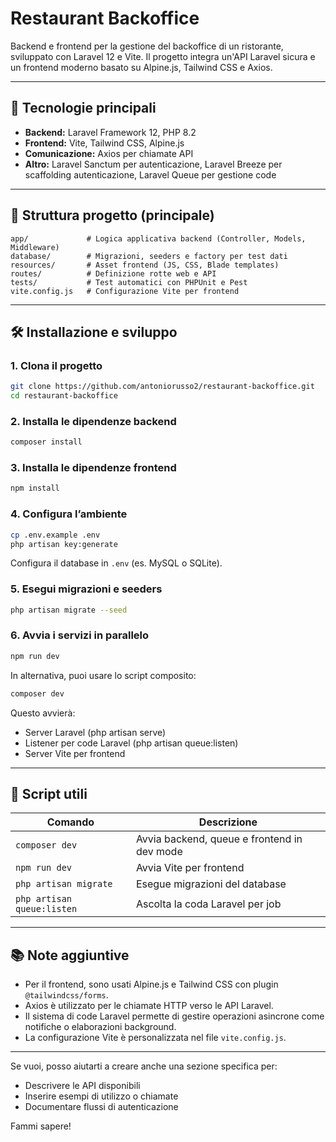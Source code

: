 # Restaurant Backoffice

Backend e frontend per la gestione del backoffice di un ristorante, sviluppato con Laravel 12 e Vite. Il progetto integra un'API Laravel sicura e un frontend moderno basato su Alpine.js, Tailwind CSS e Axios.

---

## 🚀 Tecnologie principali

-   **Backend:** Laravel Framework 12, PHP 8.2
-   **Frontend:** Vite, Tailwind CSS, Alpine.js
-   **Comunicazione:** Axios per chiamate API
-   **Altro:** Laravel Sanctum per autenticazione, Laravel Breeze per scaffolding autenticazione, Laravel Queue per gestione code

---

## 📁 Struttura progetto (principale)

```
app/             # Logica applicativa backend (Controller, Models, Middleware)
database/        # Migrazioni, seeders e factory per test dati
resources/       # Asset frontend (JS, CSS, Blade templates)
routes/          # Definizione rotte web e API
tests/           # Test automatici con PHPUnit e Pest
vite.config.js   # Configurazione Vite per frontend
```

---

## 🛠️ Installazione e sviluppo

### 1. Clona il progetto

```bash
git clone https://github.com/antoniorusso2/restaurant-backoffice.git
cd restaurant-backoffice
```

### 2. Installa le dipendenze backend

```bash
composer install
```

### 3. Installa le dipendenze frontend

```bash
npm install
```

### 4. Configura l’ambiente

```bash
cp .env.example .env
php artisan key:generate
```

Configura il database in `.env` (es. MySQL o SQLite).

### 5. Esegui migrazioni e seeders

```bash
php artisan migrate --seed
```

### 6. Avvia i servizi in parallelo

```bash
npm run dev
```

In alternativa, puoi usare lo script composito:

```bash
composer dev
```

Questo avvierà:

-   Server Laravel (php artisan serve)
-   Listener per code Laravel (php artisan queue:listen)
-   Server Vite per frontend

---

## 🧪 Script utili

| Comando                    | Descrizione                                 |
| -------------------------- | ------------------------------------------- |
| `composer dev`             | Avvia backend, queue e frontend in dev mode |
| `npm run dev`              | Avvia Vite per frontend                     |
| `php artisan migrate`      | Esegue migrazioni del database              |
| `php artisan queue:listen` | Ascolta la coda Laravel per job             |

---

## 📚 Note aggiuntive

-   Per il frontend, sono usati Alpine.js e Tailwind CSS con plugin `@tailwindcss/forms`.
-   Axios è utilizzato per le chiamate HTTP verso le API Laravel.
-   Il sistema di code Laravel permette di gestire operazioni asincrone come notifiche o elaborazioni background.
-   La configurazione Vite è personalizzata nel file `vite.config.js`.

---

Se vuoi, posso aiutarti a creare anche una sezione specifica per:

-   Descrivere le API disponibili
-   Inserire esempi di utilizzo o chiamate
-   Documentare flussi di autenticazione

Fammi sapere!
